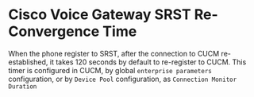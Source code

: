 # Cisco Voice Gateway SRST Re-Convergence Time


When the phone register to SRST, after the connection to CUCM re-established, it takes 120 seconds by default to re-register to CUCM. This timer is configured in CUCM, by global `enterprise parameters` configuration, or by `Device Pool` configuration, as `Connection Monitor Duration`

